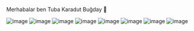 
Merhabalar ben Tuba Karadut Buğday  👋


![image](https://user-images.githubusercontent.com/101792058/204102463-80ae4962-38d9-4f3e-b618-2f7610854b66.png)
![image](https://user-images.githubusercontent.com/101792058/204102477-cbfe2c1b-3d50-4f87-b3eb-427019d58bb1.png)
![image](https://user-images.githubusercontent.com/101792058/204102486-934c0332-0216-4e61-980f-c9dd31636e85.png)
![image](https://user-images.githubusercontent.com/101792058/204102494-e7704623-b59f-46bc-83b6-0167dc618225.png)
![image](https://user-images.githubusercontent.com/101792058/204102503-f4e24645-56b5-4ade-9713-dedda4d6afd0.png)
![image](https://user-images.githubusercontent.com/101792058/204102507-b3d767b7-14e3-40a3-b057-cc3c862c2d1b.png)
![image](https://user-images.githubusercontent.com/101792058/204102510-9df7f784-7d80-40e6-9ed2-0a1853b59220.png)
![image](https://user-images.githubusercontent.com/101792058/204102517-c28a958e-c850-4f99-9524-6edd466d6e7b.png)

<!---
tubakaradut/tubakaradut is a ✨ special ✨ repository because its `README.md` (this file) appears on your GitHub profile.
You can click the Preview link to take a look at your changes.
--->
